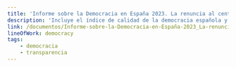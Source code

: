 ```yaml
---
title: 'Informe sobre la Democracia en España 2023. La renuncia al centro'
description: 'Incluye el índice de calidad de la democracia española y un capítulo sobre transparencia, sociedad civil e innovación como caminos para revitalizar la democracia en España, firmado por los investigadores de Political Watch Mariela Belén Agüero y Javier Pérez González.'
link: /documentos/Informe-sobre-la-Democracia-en-España-2023_La-renuncia-al-centro.pdf
lineOfWork: democracy
tags:
    - democracia
    - transparencia
---
```

